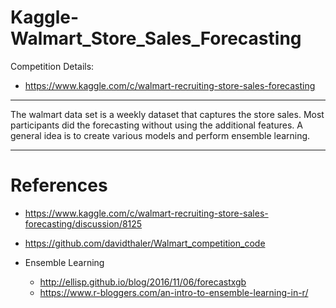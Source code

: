 # Kaggle-Walmart_Store_Sales_Forecasting

Competition Details:
* https://www.kaggle.com/c/walmart-recruiting-store-sales-forecasting


---

The walmart data set is a weekly dataset that captures the store sales. Most participants did the forecasting without using the additional features. A general idea is to create various models and perform ensemble learning. 



---

# References 

* https://www.kaggle.com/c/walmart-recruiting-store-sales-forecasting/discussion/8125

* https://github.com/davidthaler/Walmart_competition_code

* Ensemble Learning
  + http://ellisp.github.io/blog/2016/11/06/forecastxgb
  + https://www.r-bloggers.com/an-intro-to-ensemble-learning-in-r/
